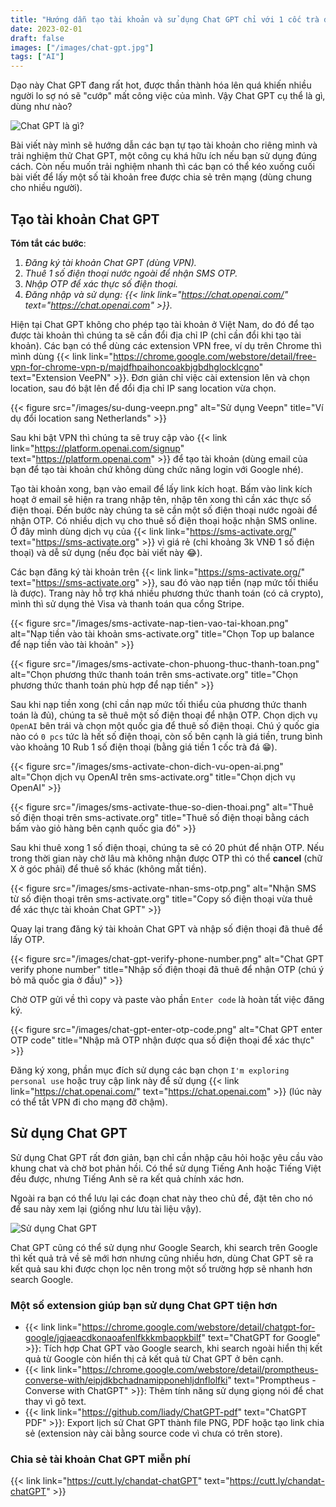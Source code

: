 ```yaml
---
title: "Hướng dẫn tạo tài khoản và sử dụng Chat GPT chỉ với 1 cốc trà đá"
date: 2023-02-01
draft: false
images: ["/images/chat-gpt.jpg"]
tags: ["AI"]
---
```


Dạo này Chat GPT đang rất hot, được thần thành hóa lên quá khiến nhiều người lo sợ nó sẽ "cướp" mất công việc của mình. Vậy Chat GPT cụ thể là gì, dùng như nào?

![Chat GPT là gì?](/images/chat-gpt-la-gi.png)

Bài viết này mình sẽ hướng dẫn các bạn tự tạo tài khoản cho riêng mình và trải nghiệm thử Chat GPT, một công cụ khá hữu ích nếu bạn sử dụng đúng cách. Còn nếu muốn trải nghiệm nhanh thì các bạn có thể kéo xuống cuối bài viết để lấy một số tài khoản free được chia sẻ trên mạng (dùng chung cho nhiều người).

## Tạo tài khoản Chat GPT

**Tóm tắt các bước**:
1. *Đăng ký tài khoản Chat GPT (dùng VPN).*
2. *Thuê 1 số điện thoại nước ngoài để nhận SMS OTP.*
3. *Nhập OTP để xác thực số điện thoại.*
4. *Đăng nhập và sử dụng: {{< link link="https://chat.openai.com/" text="https://chat.openai.com" >}}.*

Hiện tại Chat GPT không cho phép tạo tài khoản ở Việt Nam, do đó để tạo được tài khoản thì chúng ta sẽ cần đổi địa chỉ IP (chỉ cần đổi khi tạo tài khoản). Các bạn có thể dùng các extension VPN free, ví dụ trên Chrome thì mình dùng {{< link link="https://chrome.google.com/webstore/detail/free-vpn-for-chrome-vpn-p/majdfhpaihoncoakbjgbdhglocklcgno" text="Extension VeePN" >}}. Đơn giản chỉ việc cài extension lên và chọn location, sau đó bật lên để đổi địa chỉ IP sang location vừa chọn.

{{< figure src="/images/su-dung-veepn.png" alt="Sử dụng Veepn" title="Ví dụ đổi location sang Netherlands" >}}

Sau khi bật VPN thì chúng ta sẽ truy cập vào {{< link link="https://platform.openai.com/signup" text="https://platform.openai.com" >}} để tạo tài khoản (dùng email của bạn để tạo tài khoản chứ không dùng chức năng login với Google nhé).

Tạo tài khoản xong, bạn vào email để lấy link kích hoạt. Bấm vào link kích hoạt ở email sẽ hiện ra trang nhập tên, nhập tên xong thì cần xác thực số điện thoại. Đến bước này chúng ta sẽ cần một số điện thoại nước ngoài để nhận OTP. Có nhiều dịch vụ cho thuê số điện thoại hoặc nhận SMS online. Ở đây mình dùng dịch vụ của {{< link link="https://sms-activate.org/" text="https://sms-activate.org" >}} vì giá rẻ (chỉ khoảng 3k VNĐ 1 số điện thoại) và dễ sử dụng (nếu đọc bài viết này 😂).

Các bạn đăng ký tài khoản trên {{< link link="https://sms-activate.org/" text="https://sms-activate.org" >}}, sau đó vào nạp tiền (nạp mức tối thiểu là được). Trang này hỗ trợ khá nhiều phương thức thanh toán (có cả crypto), mình thì sử dụng thẻ Visa và thanh toán qua cổng Stripe.

{{< figure src="/images/sms-activate-nap-tien-vao-tai-khoan.png" alt="Nạp tiền vào tài khoản sms-activate.org" title="Chọn Top up balance để nạp tiền vào tài khoản" >}}

{{< figure src="/images/sms-activate-chon-phuong-thuc-thanh-toan.png" alt="Chọn phương thức thanh toán trên sms-activate.org" title="Chọn phương thức thanh toán phù hợp để nạp tiền" >}}

Sau khi nạp tiền xong (chỉ cần nạp mức tối thiểu của phương thức thanh toán là đủ), chúng ta sẽ thuê một số điện thoại để nhận OTP. Chọn dịch vụ `OpenAI` bên trái và chọn một quốc gia để thuê số điện thoại. Chú ý quốc gia nào có `0 pcs` tức là hết số điện thoại, còn số bên cạnh là giá tiền, trung bình vào khoảng 10 Rub 1 số điện thoại (bằng giá tiền 1 cốc trà đá 😁).

{{< figure src="/images/sms-activate-chon-dich-vu-open-ai.png" alt="Chọn dịch vụ OpenAI trên sms-activate.org" title="Chọn dịch vụ OpenAI" >}}

{{< figure src="/images/sms-activate-thue-so-dien-thoai.png" alt="Thuê số điện thoại trên sms-activate.org" title="Thuê số điện thoại bằng cách bấm vào giỏ hàng bên cạnh quốc gia đó" >}}

Sau khi thuê xong 1 số điện thoại, chúng ta sẽ có 20 phút để nhận OTP. Nếu trong thời gian này chờ lâu mà không nhận được OTP thì có thể **cancel** (chữ X ở góc phải) để thuê số khác (không mất tiền).

{{< figure src="/images/sms-activate-nhan-sms-otp.png" alt="Nhận SMS từ số điện thoại trên sms-activate.org" title="Copy số điện thoại vừa thuê để xác thực tài khoản Chat GPT" >}}

Quay lại trang đăng ký tài khoản Chat GPT và nhập số điện thoại đã thuê để lấy OTP. 

{{< figure src="/images/chat-gpt-verify-phone-number.png" alt="Chat GPT verify phone number" title="Nhập số điện thoại đã thuê để nhận OTP (chú ý bỏ mã quốc gia ở đầu)" >}}

Chờ OTP gửi về thì copy và paste vào phần `Enter code` là hoàn tất việc đăng ký.

{{< figure src="/images/chat-gpt-enter-otp-code.png" alt="Chat GPT enter OTP code" title="Nhập mã OTP nhận được qua số điện thoại để xác thực" >}}

Đăng ký xong, phần mục đích sử dụng các bạn chọn `I'm exploring personal use` hoặc truy cập link này để sử dụng {{< link link="https://chat.openai.com/" text="https://chat.openai.com" >}} (lúc này có thể tắt VPN đi cho mạng đỡ chậm).

## Sử dụng Chat GPT

Sử dụng Chat GPT rất đơn giản, bạn chỉ cần nhập câu hỏi hoặc yêu cầu vào khung chat và chờ bot phản hồi. Có thể sử dụng Tiếng Anh hoặc Tiếng Việt đều được, nhưng Tiếng Anh sẽ ra kết quả chính xác hơn.

Ngoài ra bạn có thể lưu lại các đoạn chat này theo chủ đề, đặt tên cho nó để sau này xem lại (giống như lưu tài liệu vậy).

![Sử dụng Chat GPT](/images/su-dung-chat-gpt.png)

Chat GPT cũng có thể sử dụng như Google Search, khi search trên Google thì kết quả trả về sẽ mới hơn nhưng cũng nhiều hơn, dùng Chat GPT sẽ ra kết quả sau khi được chọn lọc nên trong một số trường hợp sẽ nhanh hơn search Google.

### Một số extension giúp bạn sử dụng Chat GPT tiện hơn

- {{< link link="https://chrome.google.com/webstore/detail/chatgpt-for-google/jgjaeacdkonaoafenlfkkkmbaopkbilf" text="ChatGPT for Google" >}}: Tích hợp Chat GPT vào Google search, khi search ngoài hiển thị kết quả từ Google còn hiển thị cả kết quả từ Chat GPT ở bên cạnh.
- {{< link link="https://chrome.google.com/webstore/detail/promptheus-converse-with/eipjdkbchadnamipponehljdnflolfki" text="Promptheus - Converse with ChatGPT" >}}: Thêm tính năng sử dụng giọng nói để chat thay vì gõ text.
- {{< link link="https://github.com/liady/ChatGPT-pdf" text="ChatGPT PDF" >}}: Export lịch sử Chat GPT thành file PNG, PDF hoặc tạo link chia sẻ (extension này cài bằng source code vì chưa có trên store).

### Chia sẻ tài khoản Chat GPT miễn phí

{{< link link="https://cutt.ly/chandat-chatGPT" text="https://cutt.ly/chandat-chatGPT" >}}
